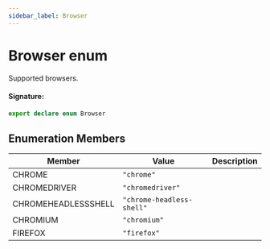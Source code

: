 ```yaml
---
sidebar_label: Browser
---
```


# Browser enum

Supported browsers.

#### Signature:

```typescript
export declare enum Browser
```

## Enumeration Members

| Member              | Value                                          | Description |
| ------------------- | ---------------------------------------------- | ----------- |
| CHROME              | <code>&quot;chrome&quot;</code>                |             |
| CHROMEDRIVER        | <code>&quot;chromedriver&quot;</code>          |             |
| CHROMEHEADLESSSHELL | <code>&quot;chrome-headless-shell&quot;</code> |             |
| CHROMIUM            | <code>&quot;chromium&quot;</code>              |             |
| FIREFOX             | <code>&quot;firefox&quot;</code>               |             |
